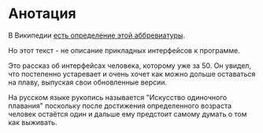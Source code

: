 # Анотация

В Википедии [есть определение этой аббревиатуры](https://ru.wikipedia.org/wiki/API).

Но этот текст - не описание прикладных интерфейсов к программе.

Это рассказ об интерфейсах человека, которому уже за 50. Он увидел, что постепенно устаревает и очень хочет как можно дольше оставаться на плаву, выпуская свои обновленные версии.

На русском языке рукопись называется "Искусство одиночного плавания" поскольку после достижения определенного возраста человек остаётся один и дальше ему предстоит самому думать о том как выживать.

